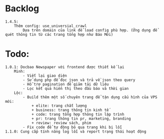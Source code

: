 # Backlog
	1.4.5:
		Thêm config: use_universial_crawl
			Dựa trên domain của link để load config phù hợp. (Ứng dụng để quét thông tin từ các trang tổng hợp như Báo Mới)
# Todo:
	1.0.1: Docbao Newspaper với frontend được thiết kế lại
		Minh: 
			- Viết lại giao diện
			- Sử dụng php để đọc json và trả về json theo query
			- Hỗ trợ pagination để giảm tải dữ liệu	
			- Lọc kết quả hiển thị theo đầu báo và thời gian
		Lộc:
			- Build thêm một số chuyên trang để tận dụng cấu hình của VPS mới:
				+ elite: trang chất lượng
				+ business: trang thông tin kinh tế
				+ code: trang tổng hợp thông tin lập trình
				+ pr: trang thông tin pr, marketing, branding
				+ review: review sách, phim
			- Fix code để tự động bỏ qua trang khi bị lỗi
	1.1.0: Cung cấp tính năng log lỗi và report trạng thái hoạt động
